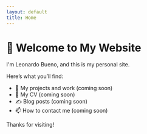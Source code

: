 ```yaml
---
layout: default
title: Home
---
```


# 👋 Welcome to My Website

I'm Leonardo Bueno, and this is my personal site.

Here’s what you’ll find:
- 💼 My projects and work (coming soon)
- 📄 My CV (coming soon)
- ✍️ Blog posts (coming soon)
- 📫 How to contact me (coming soon)

Thanks for visiting!
